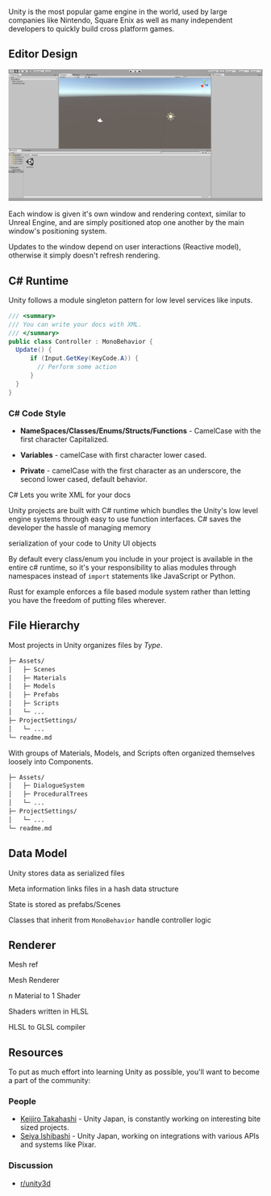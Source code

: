 Unity is the most popular game engine in the world, used by large companies like Nintendo, Square Enix as well as many independent developers to quickly build cross platform games. 

## Editor Design

![Unity Editor](assets/editor.png)

Each window is given it's own window and rendering context, similar to Unreal Engine, and are simply positioned atop one another by the main window's positioning system. 

Updates to the window depend on user interactions (Reactive model), otherwise it simply doesn't refresh rendering.

## C# Runtime

Unity follows a module singleton pattern for low level services like inputs.

```cs
/// <summary>
/// You can write your docs with XML.
/// </summary>
public class Controller : MonoBehavior {
  Update() {
      if (Input.GetKey(KeyCode.A)) {
        // Perform some action
      }
  }
}
```

### C# Code Style

- **NameSpaces/Classes/Enums/Structs/Functions** - CamelCase with the first character Capitalized.

- **Variables** - camelCase with first character lower cased.

- **Private** - camelCase with the first character as an underscore, the second lower cased, default behavior.



C# Lets you write XML for your docs

Unity projects are built with C# runtime which bundles the Unity's low level engine systems through easy to use function interfaces. C# saves the developer the hassle of managing memory 

serialization of your code to Unity UI objects

By default every class/enum you include in your project is available in the entire c# runtime, so it's your responsibility to alias modules through namespaces instead of `import` statements like JavaScript or Python.

Rust for example enforces a file based module system rather than letting you have the freedom of putting files wherever.

## File Hierarchy

Most projects in Unity organizes files by *Type*.

```bash
├─ Assets/
│   ├─ Scenes
│   ├─ Materials
│   ├─ Models
│   ├─ Prefabs
│   ├─ Scripts
│   └─ ...
├─ ProjectSettings/
│   └─ ...
└─ readme.md
```

With groups of Materials, Models, and Scripts often organized themselves loosely into Components.

```bash
├─ Assets/
│   ├─ DialogueSystem
│   ├─ ProceduralTrees
│   └─ ...
├─ ProjectSettings/
│   └─ ...
└─ readme.md
```


## Data Model

Unity stores data as serialized files

Meta information links files in a hash data structure

State is stored as prefabs/Scenes

Classes that inherit from `MonoBehavior` handle controller logic

## Renderer

Mesh ref

Mesh Renderer 

n Material to 1 Shader

Shaders written in HLSL

HLSL to GLSL compiler

## Resources

To put as much effort into learning Unity as possible, you'll want to become a part of the community:

### People

- [Keijiro Takahashi](https://github.com/keijiro) - Unity Japan, is constantly working on interesting bite sized projects.
- [Seiya Ishibashi](https://github.com/i-saint) - Unity Japan, working on integrations with various APIs and systems like Pixar.

### Discussion

- [r/unity3d](https://reddit.com/r/unity3d)
